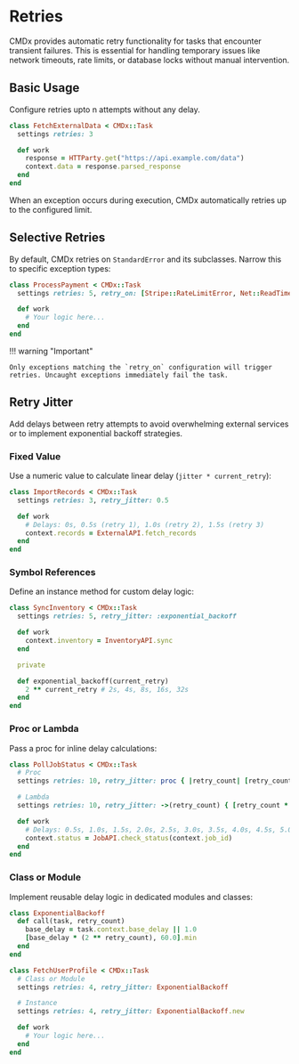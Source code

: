 # Retries

CMDx provides automatic retry functionality for tasks that encounter transient failures. This is essential for handling temporary issues like network timeouts, rate limits, or database locks without manual intervention.

## Basic Usage

Configure retries upto n attempts without any delay.

```ruby
class FetchExternalData < CMDx::Task
  settings retries: 3

  def work
    response = HTTParty.get("https://api.example.com/data")
    context.data = response.parsed_response
  end
end
```

When an exception occurs during execution, CMDx automatically retries up to the configured limit.

## Selective Retries

By default, CMDx retries on `StandardError` and its subclasses. Narrow this to specific exception types:

```ruby
class ProcessPayment < CMDx::Task
  settings retries: 5, retry_on: [Stripe::RateLimitError, Net::ReadTimeout]

  def work
    # Your logic here...
  end
end
```

!!! warning "Important"

    Only exceptions matching the `retry_on` configuration will trigger retries. Uncaught exceptions immediately fail the task.

## Retry Jitter

Add delays between retry attempts to avoid overwhelming external services or to implement exponential backoff strategies.

### Fixed Value

Use a numeric value to calculate linear delay (`jitter * current_retry`):

```ruby
class ImportRecords < CMDx::Task
  settings retries: 3, retry_jitter: 0.5

  def work
    # Delays: 0s, 0.5s (retry 1), 1.0s (retry 2), 1.5s (retry 3)
    context.records = ExternalAPI.fetch_records
  end
end
```

### Symbol References

Define an instance method for custom delay logic:

```ruby
class SyncInventory < CMDx::Task
  settings retries: 5, retry_jitter: :exponential_backoff

  def work
    context.inventory = InventoryAPI.sync
  end

  private

  def exponential_backoff(current_retry)
    2 ** current_retry # 2s, 4s, 8s, 16s, 32s
  end
end
```

### Proc or Lambda

Pass a proc for inline delay calculations:

```ruby
class PollJobStatus < CMDx::Task
  # Proc
  settings retries: 10, retry_jitter: proc { |retry_count| [retry_count * 0.5, 5.0].min }

  # Lambda
  settings retries: 10, retry_jitter: ->(retry_count) { [retry_count * 0.5, 5.0].min }

  def work
    # Delays: 0.5s, 1.0s, 1.5s, 2.0s, 2.5s, 3.0s, 3.5s, 4.0s, 4.5s, 5.0s (capped)
    context.status = JobAPI.check_status(context.job_id)
  end
end
```

### Class or Module

Implement reusable delay logic in dedicated modules and classes:

```ruby
class ExponentialBackoff
  def call(task, retry_count)
    base_delay = task.context.base_delay || 1.0
    [base_delay * (2 ** retry_count), 60.0].min
  end
end

class FetchUserProfile < CMDx::Task
  # Class or Module
  settings retries: 4, retry_jitter: ExponentialBackoff

  # Instance
  settings retries: 4, retry_jitter: ExponentialBackoff.new

  def work
    # Your logic here...
  end
end
```
